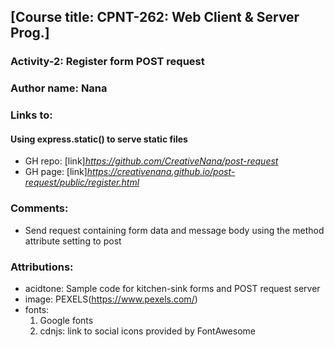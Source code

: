 ## [Course title: CPNT-262: Web Client & Server Prog.]

### Activity-2: Register form POST request
### Author name: Nana

### Links to:
#### Using express.static() to serve static files
  + GH repo: [link]*https://github.com/CreativeNana/post-request*
  + GH page: [link]*https://creativenana.github.io/post-request/public/register.html*

### Comments: 
  + Send request containing form data and message body using the method attribute setting to post
   
### Attributions: 
  + acidtone: Sample code for kitchen-sink forms and POST request server
  + image: PEXELS(https://www.pexels.com/)
  + fonts: 
     1. Google fonts
     2. cdnjs: link to social icons provided by FontAwesome 

